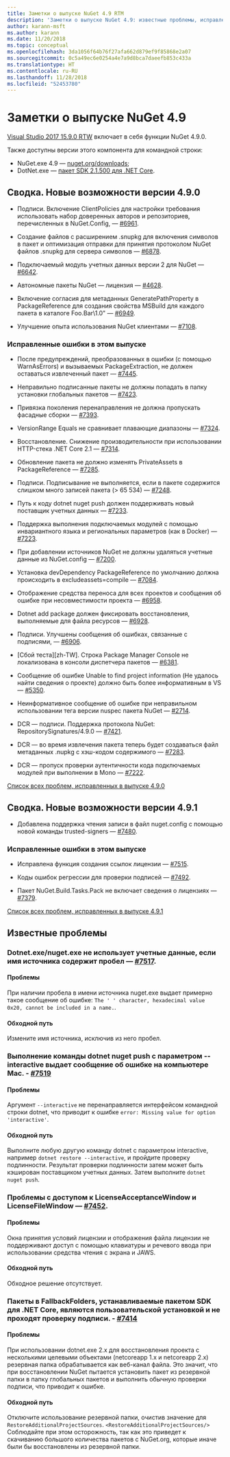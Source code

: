 ```yaml
---
title: Заметки о выпуске NuGet 4.9 RTM
description: 'Заметки о выпуске NuGet 4.9: известные проблемы, исправления ошибок, добавленные функции и запросы на изменение структуры.'
author: karann-msft
ms.author: karann
ms.date: 11/20/2018
ms.topic: conceptual
ms.openlocfilehash: 3da1056f64b76f27afa662d879ef9f85868e2a07
ms.sourcegitcommit: 0c5a49ec6e0254a4e7a9d8bca7daeefb853c433a
ms.translationtype: HT
ms.contentlocale: ru-RU
ms.lasthandoff: 11/28/2018
ms.locfileid: "52453780"
---
```

# <a name="nuget-49-release-notes"></a>Заметки о выпуске NuGet 4.9

[Visual Studio 2017 15.9.0 RTW](https://www.visualstudio.com/news/releasenotes/vs2017-relnotes) включает в себя функции NuGet 4.9.0.


Также доступны версии этого компонента для командной строки:
* NuGet.exe 4.9 — [nuget.org/downloads](https://nuget.org/downloads);
* DotNet.exe — [пакет SDK 2.1.500 для .NET Core](https://www.microsoft.com/net/download/visual-studio-sdks).


## <a name="summary-whats-new-in-490"></a>Сводка. Новые возможности версии 4.9.0

* Подписи. Включение ClientPolicies для настройки требования использовать набор доверенных авторов и репозиториев, перечисленных в NuGet.Config, — [#6961](https://github.com/NuGet/Home/issues/6961).

* Создание файлов с расширением .snupkg для включения символов в пакет и оптимизация отправки для принятия протоколом NuGet файлов .snupkg для сервера символов — [#6878](https://github.com/NuGet/Home/issues/6878).

* Подключаемый модуль учетных данных версии 2 для NuGet — [#6642](https://github.com/NuGet/Home/issues/6642).

* Автономные пакеты NuGet — лицензия — [#4628](https://github.com/NuGet/Home/issues/4628).

* Включение согласия для метаданных GeneratePathProperty в PackageReference для создания свойства MSBuild для каждого пакета в каталоге Foo.Bar\1.0\" — [#6949](https://github.com/NuGet/Home/issues/6949).

* Улучшение опыта использования NuGet клиентами — [#7108](https://github.com/NuGet/Home/issues/7108).

### <a name="issues-fixed-in-this-release"></a>Исправленные ошибки в этом выпуске

* После предупреждений, преобразованных в ошибки (с помощью WarnAsErrors) и вызываемых PackageExtraction, не должен оставаться извлеченный пакет — [#7445](https://github.com/NuGet/Home/issues/7445).

* Неправильно подписанные пакеты не должны попадать в папку установки глобальных пакетов — [#7423](https://github.com/NuGet/Home/issues/7423).

* Привязка поколения перенаправления не должна пропускать фасадные сборки — [#7393](https://github.com/NuGet/Home/issues/7393).

* VersionRange Equals не сравнивает плавающие диапазоны — [#7324](https://github.com/NuGet/Home/issues/7324).

* Восстановление. Снижение производительности при использовании HTTP-стека .NET Core 2.1 — [#7314](https://github.com/NuGet/Home/issues/7314).

* Обновление пакета не должно изменять PrivateAssets в PackageReference — [#7285](https://github.com/NuGet/Home/issues/7285).

* Подписи. Подписывание не выполняется, если в пакете содержится слишком много записей пакета (> 65 534) — [#7248](https://github.com/NuGet/Home/issues/7248).

* Путь к коду dotnet nuget push должен поддерживать новый поставщик учетных данных — [#7233](https://github.com/NuGet/Home/issues/7233).

* Поддержка выполнения подключаемых модулей с помощью инвариантного языка и региональных параметров (как в Docker) — [#7223](https://github.com/NuGet/Home/issues/7223).

* При добавлении источников NuGet не должны удаляться учетные данные из NuGet.config — [#7200](https://github.com/NuGet/Home/issues/7200).

* Установка devDependency PackageReference по умолчанию должна происходить в excludeassets=compile — [#7084](https://github.com/NuGet/Home/issues/7084).

* Отображение средства переноса для всех проектов и сообщения об ошибке при несовместимости проекта — [#6958](https://github.com/NuGet/Home/issues/6958).

* Dotnet add package должен фиксировать восстановления, выполняемые для файла ресурсов — [#6928](https://github.com/NuGet/Home/issues/6928).

* Подписи. Улучшены сообщения об ошибках, связанные с подписями, — [#6906](https://github.com/NuGet/Home/issues/6906).

* [Сбой теста][zh-TW]. Строка Package Manager Console не локализована в консоли диспетчера пакетов — [#6381](https://github.com/NuGet/Home/issues/6381).

* Сообщение об ошибке Unable to find project information (Не удалось найти сведения о проекте) должно быть более информативным в VS — [#5350](https://github.com/NuGet/Home/issues/5350).

* Неинформативное сообщение об ошибке при неправильном использовании тега версии nuspec пакета NuGet — [#2714](https://github.com/NuGet/Home/issues/2714).

* DCR — подписи. Поддержка протокола NuGet: RepositorySignatures/4.9.0 — [#7421](https://github.com/NuGet/Home/issues/7421).

* DCR — во время извлечения пакета теперь будет создаваться файл метаданных .nupkg с хэш-кодом содержимого — [#7283](https://github.com/NuGet/Home/issues/7283).

* DCR — пропуск проверки аутентичности кода подключаемых модулей при выполнении в Mono — [#7222](https://github.com/NuGet/Home/issues/7222).

[Список всех проблем, исправленных в выпуске 4.9.0](https://github.com/NuGet/Home/issues?q=is%3Aissue+is%3Aclosed+milestone%3A%224.9") <br>

## <a name="summary-whats-new-in-491"></a>Сводка. Новые возможности версии 4.9.1

* Добавлена поддержка чтения записи в файл nuget.config с помощью новой команды trusted-signers — [#7480](https://github.com/NuGet/Home/issues/7480).

### <a name="issues-fixed-in-this-release"></a>Исправленные ошибки в этом выпуске

* Исправлена функция создания ссылок лицензии — [#7515](https://github.com/NuGet/Home/issues/7515).

* Коды ошибок регрессии для проверки подписей — [#7492](https://github.com/NuGet/Home/issues/7492).

* Пакет NuGet.Build.Tasks.Pack не включает сведения о лицензиях — [#7379](https://github.com/NuGet/Home/issues/7379).

[Список всех проблем, исправленных в выпуске 4.9.1](https://github.com/NuGet/Home/issues?q=is%3Aissue+is%3Aclosed+milestone%3A%224.9.1")

## <a name="known-issues"></a>Известные проблемы

### <a name="dotnetexenugetexe-doesnt-use-credentials-when-source-name-contains-a-whitespace---7517httpsgithubcomnugethomeissues7517"></a>Dotnet.exe/nuget.exe не использует учетные данные, если имя источника содержит пробел — [#7517](https://github.com/NuGet/Home/issues/7517).

#### <a name="issue"></a>Проблемы
При наличии пробела в имени источника nuget.exe выдает примерно такое сообщение об ошибке: `The ' ' character, hexadecimal value 0x20, cannot be included in a name.`.

#### <a name="workaround"></a>Обходной путь
Измените имя источника, исключив из него пробел.

### <a name="dotnet-nuget-push---interactive-gives-an-error-on-mac---7519httpsgithubcomnugethomeissues7519"></a>Выполнение команды dotnet nuget push с параметром --interactive выдает сообщение об ошибке на компьютере Mac. - [#7519](https://github.com/NuGet/Home/issues/7519)

#### <a name="issue"></a>Проблемы
Аргумент `--interactive` не перенаправляется интерфейсом командной строки dotnet, что приводит к ошибке `error: Missing value for option 'interactive'`.

#### <a name="workaround"></a>Обходной путь
Выполните любую другую команду dotnet с параметром interactive, например `dotnet restore --interactive`, и пройдите проверку подлинности. Результат проверки подлинности затем может быть кэширован поставщиком учетных данных. Затем выполните `dotnet nuget push`.

### <a name="licenseacceptancewindow-and-licensefilewindow-accessibility-issues---7452httpsgithubcomnugethomeissues7452"></a>Проблемы с доступом к LicenseAcceptanceWindow и LicenseFileWindow — [#7452](https://github.com/NuGet/Home/issues/7452).

#### <a name="issue"></a>Проблемы
Окна принятия условий лицензии и отображения файла лицензии не поддерживают доступ с помощью клавиатуры и речевого ввода при использовании средства чтения с экрана и JAWS.

#### <a name="workaround"></a>Обходной путь
Обходное решение отсутствует.

### <a name="packages-in-fallbackfolders-installed-by-net-core-sdk-are-custom-installed-and-fail-signature-validation---7414httpsgithubcomnugethomeissues7414"></a>Пакеты в FallbackFolders, устанавливаемые пакетом SDK для .NET Core, являются пользовательской установкой и не проходят проверку подписи. - [#7414](https://github.com/NuGet/Home/issues/7414)

#### <a name="issue"></a>Проблемы
При использовании dotnet.exe 2.x для восстановления проекта с несколькими целевыми объектами (netcoreapp 1.x и netcoreapp 2.x) резервная папка обрабатывается как веб-канал файла. Это значит, что при восстановлении NuGet пытается установить пакет из резервной папки в папку глобальных пакетов и выполнить обычную проверки подписи, что приводит к ошибке.

#### <a name="workaround"></a>Обходной путь
Отключите использование резервной папки, очистив значение для `RestoreAdditionalProjectSources`. `<RestoreAdditionalProjectSources/>` Соблюдайте при этом осторожность, так как это приведет к скачиванию большого количества пакетов с NuGet.org, которые иначе были бы восстановлены из резервной папки.
